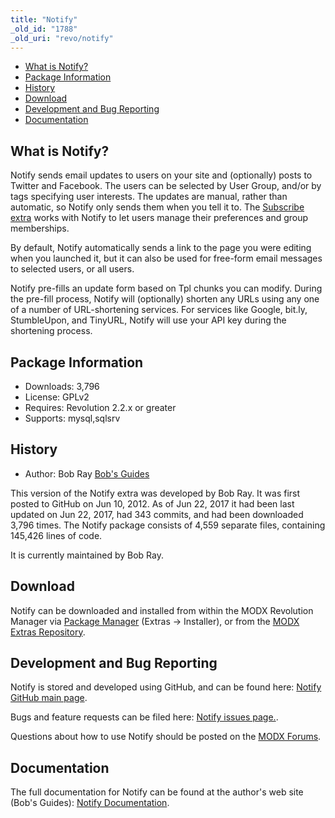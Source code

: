 ```yaml
---
title: "Notify"
_old_id: "1788"
_old_uri: "revo/notify"
---
```


- [What is Notify?](#Notify-WhatisNotify)
- [Package Information](#Notify-Information)
- [History](#Notify-History)
- [Download](#Notify-Download)
- [Development and Bug Reporting](#Notify-DevelopmentandBugReporting)
- [Documentation](#Notify-Documentation)
 
## What is Notify?

 Notify sends email updates to users on your site and (optionally) posts to Twitter and Facebook. The users can be selected by User Group, and/or by tags specifying user interests. The updates are manual, rather than automatic, so Notify only sends them when you tell it to. The [Subscribe extra](https://bobsguides.com/subscribe-tutorial.html) works with Notify to let users manage their preferences and group memberships.

 By default, Notify automatically sends a link to the page you were editing when you launched it, but it can also be used for free-form email messages to selected users, or all users.

 Notify pre-fills an update form based on Tpl chunks you can modify. During the pre-fill process, Notify will (optionally) shorten any URLs using any one of a number of URL-shortening services. For services like Google, bit.ly, StumbleUpon, and TinyURL, Notify will use your API key during the shortening process.

## Package Information

- Downloads: 3,796
- License: GPLv2
- Requires: Revolution 2.2.x or greater
- Supports: mysql,sqlsrv

## History

- Author: Bob Ray [Bob's Guides](https://bobsguides.com)

 This version of the Notify extra was developed by Bob Ray. It was first posted to GitHub on Jun 10, 2012. As of Jun 22, 2017 it had been last updated on Jun 22, 2017, had 343 commits, and had been downloaded 3,796 times. The Notify package consists of 4,559 separate files, containing 145,426 lines of code.

 It is currently maintained by Bob Ray.

## Download

 Notify can be downloaded and installed from within the MODX Revolution Manager via [Package Manager](developing-in-modx/advanced-development/package-management "Package Manager") (Extras -> Installer), or from the [MODX Extras Repository](https://modx.com/extras/package/notify).

## Development and Bug Reporting 

 Notify is stored and developed using GitHub, and can be found here: [Notify GitHub main page](https://github.com/BobRay/notify).

 Bugs and feature requests can be filed here: [Notify issues page.](https://github.com/BobRay/notify/issues).

 Questions about how to use Notify should be posted on the [MODX Forums](https://forums.modx.com).

## Documentation

 The full documentation for Notify can be found at the author's web site (Bob's Guides): [Notify Documentation](https://bobsguides.com/notify-tutorial.html).